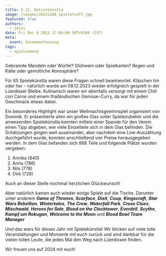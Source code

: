 ```yaml
---
title: 8.12. Notierkünstla
image: /images/20231208_spieletreff.jpg
featured: true
authors:
  - jessi
date: Fri Dec 8 2023 17:00:00 GMT+0100 (IST)
meta:
  event: Zusammenfassung
tags:
  - spieleabend
---
```


Gebrannte Mandeln oder Würfel? Glühwein oder Spielkarten? Regen und Kälte oder gemütliche Atmosphäre?

Für 65 Spielekünstla waren diese Fragen schnell beantwortet. Kläschen hin oder her - natürlich wurde am 08.12.2023 wieder erfolgreich gespielt in der Lüerdisser Bleibe.
Kulinarisch waren wir ebenfalls versorgt mit einem Chili con Carne und einem thailändischen Gemüse-Curry, da war für jeden Geschmack etwas dabei.

Ein besonderes Highlight war unser Weihnachtsgewinnspiel organisiert von Dominik. Er präsentierte allen ein großes Glas voller Spielezubehör und die anwesenden Spielekünstla konnten mittels einer Spende für den Verein einen Tipp abgeben, wie viele Einzelteile sich in dem Glas befinden. Die Schätzungen gingen weit auseinander, aber nachdem eine Live-Auszählung durchgeführt wurde, konnten anschließend vier Preise herausgegeben werden. In dem Glas befanden sich 868 Teile und folgende Plätze wurden vergeben:

1. Annika (840)
2. Anna (786)
3. Nils (778)
4. Dirk (728)

Auch an dieser Stelle nochmal herzlichen Glückwunsch!

Aber natürlich kamen auch wieder einige Spiele auf die Tische. Darunter unter anderem ***Game of Thrones***, ***Scarface***, ***Dixit***, ***Coup***, ***Kingscraft***, ***Star Wars Rebellion***, ***Wintertales***, ***The Crew***, ***Waterfall Park***, ***Cross Clues***, ***Mischwald***, ***Heroes for Sale***, ***Blood on the Clocktower***, ***Everdell***, ***Scythe***, ***Kampf um Rokugan***, ***Welcome to the Moon*** und ***Blood Bowl Team Manager***

Und das wars für dieses Jahr mit Spielekünstla! Wir blicken auf viele tolle Veranstaltungen und Momente mit euch zurück und sind dankbar für die vielen tollen Leute, die jedes Mal den Weg nach Lüerdissen finden.

Wir freuen uns auf 2024 mit euch!